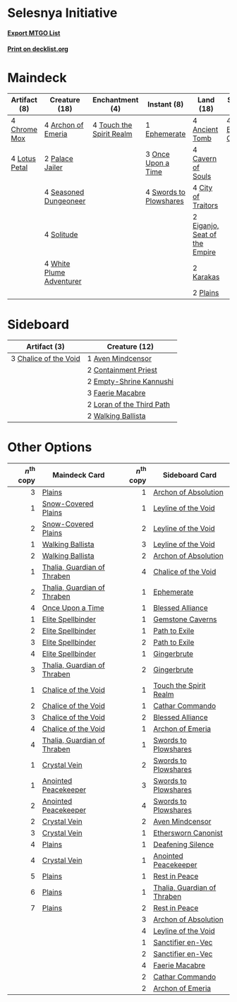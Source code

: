 # Selesnya Initiative

#### [Export MTGO List](../collection/Selesnya%20Initiative/Selesnya%20Initiative.txt)
#### [Print on decklist.org](http://decklist.org/?deckmain=4%09Ancient%20Tomb%0A4%09Archon%20of%20Emeria%0A4%09Cavern%20of%20Souls%0A4%09Chrome%20Mox%0A4%09City%20of%20Traitors%0A2%09Eiganjo,%20Seat%20of%20the%20Empire%0A4%09Emeria's%20Call%0A1%09Ephemerate%0A2%09Karakas%0A4%09Lotus%20Petal%0A3%09Once%20Upon%20a%20Time%0A2%09Palace%20Jailer%0A2%09Plains%0A4%09Seasoned%20Dungeoneer%0A4%09Solitude%0A4%09Swords%20to%20Plowshares%0A4%09Touch%20the%20Spirit%20Realm%0A4%09White%20Plume%20Adventurer&deckside=1%09Aven%20Mindcensor%0A3%09Chalice%20of%20the%20Void%0A2%09Containment%20Priest%0A2%09Empty-Shrine%20Kannushi%0A3%09Faerie%20Macabre%0A2%09Loran%20of%20the%20Third%20Path%0A2%09Walking%20Ballista)
# Maindeck

|                                      Artifact (8)                                      |                                           Creature (18)                                           |                                          Enchantment (4)                                          |                                         Instant (8)                                          |                                               Land (18)                                                |                                       Sorcery (4)                                        |
|----------------------------------------------------------------------------------------|---------------------------------------------------------------------------------------------------|---------------------------------------------------------------------------------------------------|----------------------------------------------------------------------------------------------|--------------------------------------------------------------------------------------------------------|------------------------------------------------------------------------------------------|
|4 [Chrome Mox](http://gatherer.wizards.com/Pages/Card/Details.aspx?multiverseid=413761) |4 [Archon of Emeria](http://gatherer.wizards.com/Pages/Card/Details.aspx?multiverseid=495594)      |4 [Touch the Spirit Realm](http://gatherer.wizards.com/Pages/Card/Details.aspx?multiverseid=548335)|1 [Ephemerate](http://gatherer.wizards.com/Pages/Card/Details.aspx?multiverseid=463956)       |4 [Ancient Tomb](http://gatherer.wizards.com/Pages/Card/Details.aspx?multiverseid=409567)               |4 [Emeria's Call](http://gatherer.wizards.com/Pages/Card/Details.aspx?multiverseid=491633)|
|4 [Lotus Petal](http://gatherer.wizards.com/Pages/Card/Details.aspx?multiverseid=420602)|2 [Palace Jailer](http://gatherer.wizards.com/Pages/Card/Details.aspx?multiverseid=416775)         |                                                                                                   |3 [Once Upon a Time](http://gatherer.wizards.com/Pages/Card/Details.aspx?multiverseid=473131) |4 [Cavern of Souls](http://gatherer.wizards.com/Pages/Card/Details.aspx?multiverseid=278058)            |                                                                                          |
|                                                                                        |4 [Seasoned Dungeoneer](http://gatherer.wizards.com/Pages/Card/Details.aspx?multiverseid=566950)   |                                                                                                   |4 [Swords to Plowshares](http://gatherer.wizards.com/Pages/Card/Details.aspx?multiverseid=869)|4 [City of Traitors](http://gatherer.wizards.com/Pages/Card/Details.aspx?multiverseid=6168)             |                                                                                          |
|                                                                                        |4 [Solitude](http://gatherer.wizards.com/Pages/Card/Details.aspx?multiverseid=522108)              |                                                                                                   |                                                                                              |2 [Eiganjo, Seat of the Empire](http://gatherer.wizards.com/Pages/Card/Details.aspx?multiverseid=548581)|                                                                                          |
|                                                                                        |4 [White Plume Adventurer](http://gatherer.wizards.com/Pages/Card/Details.aspx?multiverseid=562932)|                                                                                                   |                                                                                              |2 [Karakas](http://gatherer.wizards.com/Pages/Card/Details.aspx?multiverseid=413782)                    |                                                                                          |
|                                                                                        |                                                                                                   |                                                                                                   |                                                                                              |2 [Plains](http://gatherer.wizards.com/Pages/Card/Details.aspx?multiverseid=439856)                     |                                                                                          |


# Sideboard

|                                          Artifact (3)                                          |                                           Creature (12)                                            |
|------------------------------------------------------------------------------------------------|----------------------------------------------------------------------------------------------------|
|3 [Chalice of the Void](http://gatherer.wizards.com/Pages/Card/Details.aspx?multiverseid=442211)|1 [Aven Mindcensor](http://gatherer.wizards.com/Pages/Card/Details.aspx?multiverseid=426707)        |
|                                                                                                |2 [Containment Priest](http://gatherer.wizards.com/Pages/Card/Details.aspx?multiverseid=389470)     |
|                                                                                                |2 [Empty-Shrine Kannushi](http://gatherer.wizards.com/Pages/Card/Details.aspx?multiverseid=74513)   |
|                                                                                                |3 [Faerie Macabre](http://gatherer.wizards.com/Pages/Card/Details.aspx?multiverseid=201822)         |
|                                                                                                |2 [Loran of the Third Path](http://gatherer.wizards.com/Pages/Card/Details.aspx?multiverseid=583597)|
|                                                                                                |2 [Walking Ballista](http://gatherer.wizards.com/Pages/Card/Details.aspx?multiverseid=423848)       |


# Other Options

|*n*<sup>th</sup> copy|                                            Maindeck Card                                             |*n*<sup>th</sup> copy|                                            Sideboard Card                                            |
|--------------------:|------------------------------------------------------------------------------------------------------|--------------------:|------------------------------------------------------------------------------------------------------|
|                    3|[Plains](http://gatherer.wizards.com/Pages/Card/Details.aspx?multiverseid=439856)                     |                    1|[Archon of Absolution](http://gatherer.wizards.com/Pages/Card/Details.aspx?multiverseid=472965)       |
|                    1|[Snow-Covered Plains](http://gatherer.wizards.com/Pages/Card/Details.aspx?multiverseid=121267)        |                    1|[Leyline of the Void](http://gatherer.wizards.com/Pages/Card/Details.aspx?multiverseid=107682)        |
|                    2|[Snow-Covered Plains](http://gatherer.wizards.com/Pages/Card/Details.aspx?multiverseid=121267)        |                    2|[Leyline of the Void](http://gatherer.wizards.com/Pages/Card/Details.aspx?multiverseid=107682)        |
|                    1|[Walking Ballista](http://gatherer.wizards.com/Pages/Card/Details.aspx?multiverseid=423848)           |                    3|[Leyline of the Void](http://gatherer.wizards.com/Pages/Card/Details.aspx?multiverseid=107682)        |
|                    2|[Walking Ballista](http://gatherer.wizards.com/Pages/Card/Details.aspx?multiverseid=423848)           |                    2|[Archon of Absolution](http://gatherer.wizards.com/Pages/Card/Details.aspx?multiverseid=472965)       |
|                    1|[Thalia, Guardian of Thraben](http://gatherer.wizards.com/Pages/Card/Details.aspx?multiverseid=442025)|                    4|[Chalice of the Void](http://gatherer.wizards.com/Pages/Card/Details.aspx?multiverseid=442211)        |
|                    2|[Thalia, Guardian of Thraben](http://gatherer.wizards.com/Pages/Card/Details.aspx?multiverseid=442025)|                    1|[Ephemerate](http://gatherer.wizards.com/Pages/Card/Details.aspx?multiverseid=463956)                 |
|                    4|[Once Upon a Time](http://gatherer.wizards.com/Pages/Card/Details.aspx?multiverseid=473131)           |                    1|[Blessed Alliance](http://gatherer.wizards.com/Pages/Card/Details.aspx?multiverseid=414302)           |
|                    1|[Elite Spellbinder](http://gatherer.wizards.com/Pages/Card/Details.aspx?multiverseid=513494)          |                    1|[Gemstone Caverns](http://gatherer.wizards.com/Pages/Card/Details.aspx?multiverseid=122094)           |
|                    2|[Elite Spellbinder](http://gatherer.wizards.com/Pages/Card/Details.aspx?multiverseid=513494)          |                    1|[Path to Exile](http://gatherer.wizards.com/Pages/Card/Details.aspx?multiverseid=220511)              |
|                    3|[Elite Spellbinder](http://gatherer.wizards.com/Pages/Card/Details.aspx?multiverseid=513494)          |                    2|[Path to Exile](http://gatherer.wizards.com/Pages/Card/Details.aspx?multiverseid=220511)              |
|                    4|[Elite Spellbinder](http://gatherer.wizards.com/Pages/Card/Details.aspx?multiverseid=513494)          |                    1|[Gingerbrute](http://gatherer.wizards.com/Pages/Card/Details.aspx?multiverseid=473181)                |
|                    3|[Thalia, Guardian of Thraben](http://gatherer.wizards.com/Pages/Card/Details.aspx?multiverseid=442025)|                    2|[Gingerbrute](http://gatherer.wizards.com/Pages/Card/Details.aspx?multiverseid=473181)                |
|                    1|[Chalice of the Void](http://gatherer.wizards.com/Pages/Card/Details.aspx?multiverseid=442211)        |                    1|[Touch the Spirit Realm](http://gatherer.wizards.com/Pages/Card/Details.aspx?multiverseid=548335)     |
|                    2|[Chalice of the Void](http://gatherer.wizards.com/Pages/Card/Details.aspx?multiverseid=442211)        |                    1|[Cathar Commando](http://gatherer.wizards.com/Pages/Card/Details.aspx?multiverseid=534764)            |
|                    3|[Chalice of the Void](http://gatherer.wizards.com/Pages/Card/Details.aspx?multiverseid=442211)        |                    2|[Blessed Alliance](http://gatherer.wizards.com/Pages/Card/Details.aspx?multiverseid=414302)           |
|                    4|[Chalice of the Void](http://gatherer.wizards.com/Pages/Card/Details.aspx?multiverseid=442211)        |                    1|[Archon of Emeria](http://gatherer.wizards.com/Pages/Card/Details.aspx?multiverseid=495594)           |
|                    4|[Thalia, Guardian of Thraben](http://gatherer.wizards.com/Pages/Card/Details.aspx?multiverseid=442025)|                    1|[Swords to Plowshares](http://gatherer.wizards.com/Pages/Card/Details.aspx?multiverseid=869)          |
|                    1|[Crystal Vein](http://gatherer.wizards.com/Pages/Card/Details.aspx?multiverseid=15413)                |                    2|[Swords to Plowshares](http://gatherer.wizards.com/Pages/Card/Details.aspx?multiverseid=869)          |
|                    1|[Anointed Peacekeeper](http://gatherer.wizards.com/Pages/Card/Details.aspx?multiverseid=574482)       |                    3|[Swords to Plowshares](http://gatherer.wizards.com/Pages/Card/Details.aspx?multiverseid=869)          |
|                    2|[Anointed Peacekeeper](http://gatherer.wizards.com/Pages/Card/Details.aspx?multiverseid=574482)       |                    4|[Swords to Plowshares](http://gatherer.wizards.com/Pages/Card/Details.aspx?multiverseid=869)          |
|                    2|[Crystal Vein](http://gatherer.wizards.com/Pages/Card/Details.aspx?multiverseid=15413)                |                    2|[Aven Mindcensor](http://gatherer.wizards.com/Pages/Card/Details.aspx?multiverseid=426707)            |
|                    3|[Crystal Vein](http://gatherer.wizards.com/Pages/Card/Details.aspx?multiverseid=15413)                |                    1|[Ethersworn Canonist](http://gatherer.wizards.com/Pages/Card/Details.aspx?multiverseid=174931)        |
|                    4|[Plains](http://gatherer.wizards.com/Pages/Card/Details.aspx?multiverseid=439856)                     |                    1|[Deafening Silence](http://gatherer.wizards.com/Pages/Card/Details.aspx?multiverseid=472972)          |
|                    4|[Crystal Vein](http://gatherer.wizards.com/Pages/Card/Details.aspx?multiverseid=15413)                |                    1|[Anointed Peacekeeper](http://gatherer.wizards.com/Pages/Card/Details.aspx?multiverseid=574482)       |
|                    5|[Plains](http://gatherer.wizards.com/Pages/Card/Details.aspx?multiverseid=439856)                     |                    1|[Rest in Peace](http://gatherer.wizards.com/Pages/Card/Details.aspx?multiverseid=442021)              |
|                    6|[Plains](http://gatherer.wizards.com/Pages/Card/Details.aspx?multiverseid=439856)                     |                    1|[Thalia, Guardian of Thraben](http://gatherer.wizards.com/Pages/Card/Details.aspx?multiverseid=442025)|
|                    7|[Plains](http://gatherer.wizards.com/Pages/Card/Details.aspx?multiverseid=439856)                     |                    2|[Rest in Peace](http://gatherer.wizards.com/Pages/Card/Details.aspx?multiverseid=442021)              |
|                     |                                                                                                      |                    3|[Archon of Absolution](http://gatherer.wizards.com/Pages/Card/Details.aspx?multiverseid=472965)       |
|                     |                                                                                                      |                    4|[Leyline of the Void](http://gatherer.wizards.com/Pages/Card/Details.aspx?multiverseid=107682)        |
|                     |                                                                                                      |                    1|[Sanctifier en-Vec](http://gatherer.wizards.com/Pages/Card/Details.aspx?multiverseid=522103)          |
|                     |                                                                                                      |                    2|[Sanctifier en-Vec](http://gatherer.wizards.com/Pages/Card/Details.aspx?multiverseid=522103)          |
|                     |                                                                                                      |                    4|[Faerie Macabre](http://gatherer.wizards.com/Pages/Card/Details.aspx?multiverseid=201822)             |
|                     |                                                                                                      |                    2|[Cathar Commando](http://gatherer.wizards.com/Pages/Card/Details.aspx?multiverseid=534764)            |
|                     |                                                                                                      |                    2|[Archon of Emeria](http://gatherer.wizards.com/Pages/Card/Details.aspx?multiverseid=495594)           |

